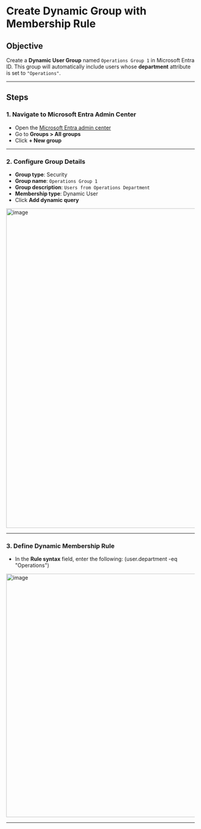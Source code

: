 # Create Dynamic Group with Membership Rule

## Objective

Create a **Dynamic User Group** named `Operations Group 1` in Microsoft Entra ID. This group will automatically include users whose **department** attribute is set to `"Operations"`.

---

## Steps

### 1. Navigate to Microsoft Entra Admin Center

- Open the [Microsoft Entra admin center](https://entra.microsoft.com)
- Go to **Groups > All groups**
- Click **+ New group**

---

### 2. Configure Group Details

- **Group type**: Security  
- **Group name**: `Operations Group 1`  
- **Group description**: `Users from Operations Department`  
- **Membership type**: Dynamic User  
- Click **Add dynamic query**
<img width="1251" height="853" alt="image" src="https://github.com/user-attachments/assets/9651c631-0c30-4eec-bc71-7d82d6b8865d" />

---

### 3. Define Dynamic Membership Rule

- In the **Rule syntax** field, enter the following:
(user.department -eq "Operations")
<img width="1562" height="650" alt="image" src="https://github.com/user-attachments/assets/14d06baf-af91-4de3-bd66-d6a6105fc1c9" />

---
